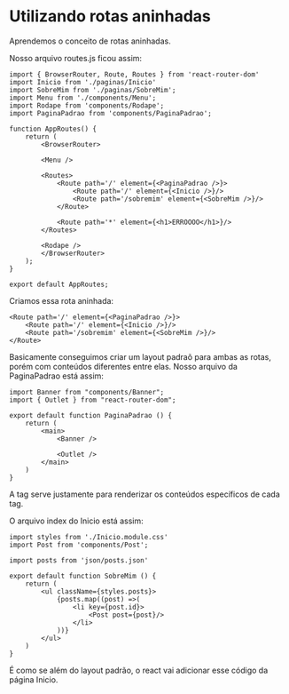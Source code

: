 # Utilizando rotas aninhadas

Aprendemos o conceito de rotas aninhadas.

Nosso arquivo routes.js ficou assim:

    import { BrowserRouter, Route, Routes } from 'react-router-dom'
    import Inicio from './paginas/Inicio'
    import SobreMim from './paginas/SobreMim';
    import Menu from './components/Menu';
    import Rodape from 'components/Rodape';
    import PaginaPadrao from 'components/PaginaPadrao';

    function AppRoutes() {
        return (
            <BrowserRouter>

            <Menu />

            <Routes>
                <Route path='/' element={<PaginaPadrao />}>
                    <Route path='/' element={<Inicio />}/>
                    <Route path='/sobremim' element={<SobreMim />}/>
                </Route>

                <Route path='*' element={<h1>ERROOOO</h1>}/>
            </Routes>

            <Rodape />
            </BrowserRouter>
        );
    }

    export default AppRoutes;

Criamos essa rota aninhada:

    <Route path='/' element={<PaginaPadrao />}>
        <Route path='/' element={<Inicio />}/>
        <Route path='/sobremim' element={<SobreMim />}/>
    </Route>

Basicamente conseguimos criar um layout padraõ para ambas as rotas, porém com conteúdos diferentes entre elas. Nosso arquivo da PaginaPadrao está assim:

    import Banner from "components/Banner";
    import { Outlet } from "react-router-dom";

    export default function PaginaPadrao () {
        return (
            <main>
                <Banner />

                <Outlet />
            </main>
        )
    }

A tag <Outlet /> serve justamente para renderizar os conteúdos específicos de cada tag.

O arquivo index do Inicio está assim:

    import styles from './Inicio.module.css'
    import Post from 'components/Post';

    import posts from 'json/posts.json'

    export default function SobreMim () {
        return (
            <ul className={styles.posts}>
                {posts.map((post) =>(
                    <li key={post.id}>
                        <Post post={post}/>
                    </li>
                ))}
            </ul>
        )
    }

É como se além do layout padrão, o react vai adicionar esse código da página Inicio.
